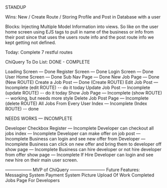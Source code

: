 STANDUP

Wins:
New / Create Route / Storing Profile and Post in Database with a user

Blocks:
Injecting Multiple Model Information into views. So like on the user home screen using EJS tags to pull in name of the business or info from their post since that uses the users route info and the post route info we kept getting not defined.

Today:
Complete 7 restful routes

ChiQuery To Do List:
DONE - COMPLETE

Loading Screen — Done
Register Screen — Done
Login Screen — Done
User Home Screen — Done
Sub Nav Page — Done
New Job Page — Done (New ROUTE)
Create a Job Post — Done (Create ROUTE)
Edit Job Post — Incomplete (edit ROUTE) -- do it today
Update Job Post — Incomplete (update ROUTE) -- do it today
Show Job Page — Incomplete (show ROUTE)  -- working, but needs more style
Delete Job Post Page — Incomplete (delete ROUTE)
All Jobs From Every User Index — Incomplete (Index ROUTE) -- done


NEEDS WORKS — INCOMPLETE

Developer Checkbox Register — Incomplete
Developer can checkout all jobs index — Incomplete
Developer can make offer on job post — Incomplete
Business can login and see new offer from Developer — Incomplete
Business can click on new offer and bring them to developer off show page — Incomplete
Business can hire developer or not hire developer from offer show page — Incomplete
If Hire Developer can login and see new hire on their main user screen.


——————  MVP of ChiQuery ————————
Future Features:
Messaging System
Payment System
Picture Upload Of Work
Completed Jobs Page For Developers

